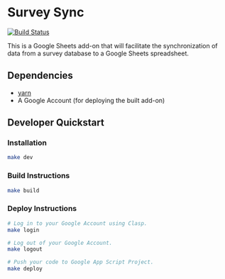 # Survey Sync

[![Build Status](https://travis-ci.org/caporaso-lab/SurveySync.svg?branch=master)](https://travis-ci.org/caporaso-lab/SurveySync)

This is a Google Sheets add-on that will facilitate the synchronization of data
from a survey database to a Google Sheets spreadsheet.

## Dependencies

- [yarn](https://yarnpkg.com/)
- A Google Account (for deploying the built add-on)

## Developer Quickstart

### Installation

```bash
make dev
```

### Build Instructions

```bash
make build
```

### Deploy Instructions

```bash
# Log in to your Google Account using Clasp.
make login
```

```bash
# Log out of your Google Account.
make logout
```

```bash
# Push your code to Google App Script Project.
make deploy
```
